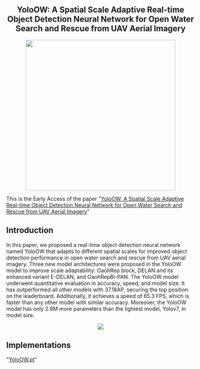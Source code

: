 <h2 align="center">YoloOW: A Spatial Scale Adaptive Real-time Object Detection Neural Network for Open Water Search and Rescue from UAV Aerial Imagery</h2>
<div align="center">
  <img src="https://github.com/Xjh-UCAS/YoloOW/assets/95291196/27599265-43ff-4470-bf73-7e5b7222d4ac" width="400">
</div>

This is the Early Access of the paper "[YoloOW: A Spatial Scale Adaptive Real-time Object Detection Neural Network for Open Water Search and Rescue from UAV Aerial Imagery](https://ieeexplore.ieee.org/document/10517350)"

## Introduction
In this paper, we proposed a real-time object detection neural network named YoloOW that adapts to different spatial scales for improved object detection performance in open water search and rescue from UAV aerial imagery. Three new model architectures were proposed in the YoloOW model to improve scale adaptability: OaohRep block, DELAN and its enhanced variant E-DELAN, and OaohRepBi-PAN. The YoloOW model underwent quantitative evaluation in accuracy, speed, and model size. It has outperformed all other models with 37.18AP, securing the top position on the leaderboard. Additionally, it achieves a speed of 65.3 FPS, which is faster than any other model with similar accuracy. Moreover, the YoloOW model has only 2.8M more parameters than the lightest model, Yolov7, in model size.
<div align="center">
  <img src="https://github.com/Xjh-UCAS/YoloOW/assets/95291196/cfe89235-d8e5-44e9-8b7f-3082ff8df498">
</div>

## Implementations
"[YoloOW.pt](https://github.com/Xjh-UCAS/YoloOW/releases/download/v0.1/YoloOW.pt)"
